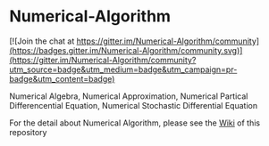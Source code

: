 # Numerical-Algorithm

[![Join the chat at https://gitter.im/Numerical-Algorithm/community](https://badges.gitter.im/Numerical-Algorithm/community.svg)](https://gitter.im/Numerical-Algorithm/community?utm_source=badge&utm_medium=badge&utm_campaign=pr-badge&utm_content=badge)

Numerical Algebra, Numerical Approximation, Numerical Partical Differencential Equation, Numerical Stochastic Differential Equation

For the detail about Numerical Algorithm, please see the [Wiki](https://github.com/Gonewiththewind4/Numerical-Algorithm/wiki) of this repository
